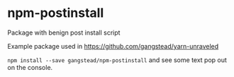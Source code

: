 # npm-postinstall

Package with benign post install script

Example package used in https://github.com/gangstead/yarn-unraveled

`npm install --save gangstead/npm-postinstall` and see some text pop out on the console.
